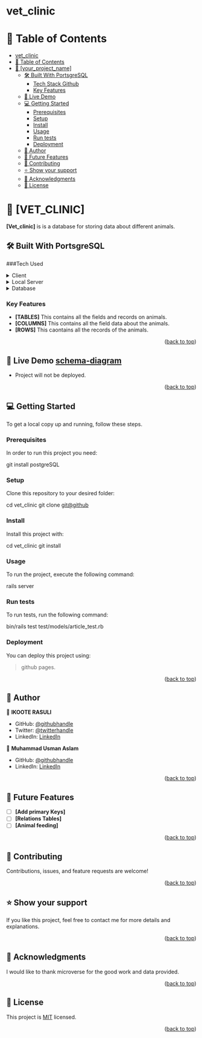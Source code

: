 # vet_clinic

<a name="readme-top"></a>

<!-- TABLE OF CONTENTS -->

# 📗 Table of Contents

- [vet\_clinic](#vet_clinic)
- [📗 Table of Contents](#-table-of-contents)
- [📖 \[your\_project\_name\] ](#-your_project_name-)
  - [🛠 Built With PortsgreSQL](#-built-with-portsgresql)
    - [Tech Stack Github](#tech-stack-github)
    - [Key Features ](#key-features-)
  - [🚀 Live Demo ](#-live-demo-)
  - [💻 Getting Started ](#-getting-started-)
    - [Prerequisites](#prerequisites)
    - [Setup](#setup)
    - [Install](#install)
    - [Usage](#usage)
    - [Run tests](#run-tests)
    - [Deployment](#deployment)
  - [👥 Author ](#-author-)
  - [🔭 Future Features ](#-future-features-)
  - [🤝 Contributing ](#-contributing-)
  - [⭐️ Show your support ](#️-show-your-support-)
  - [🙏 Acknowledgments ](#-acknowledgments-)
  - [📝 License ](#-license-)

<!-- PROJECT DESCRIPTION -->

# 📖 [VET_CLINIC] <a name="about-project"></a>


**[Vet_clinic]** is is a database for storing data about different animals.

## 🛠 Built With <a name="SQL">PortsgreSQL</a>

###<a name="tech-stack">Tech Used</a>

<details>
  <summary>Client</summary>
  <ul>
    <li><a href="https://www.postgresql.org/">PostgreSQL</a></li>
  </ul>
</details>

<details>
  <summary>Local Server</summary>
  <ul>
    <li>Localserver</li>
  </ul>
</details>

<details>
<summary>Database</summary>
  <ul>
    <li><a href="https://www.postgresql.org/">PostgreSQL</a></li>
  </ul>
</details>

<!-- Features -->

### Key Features <a name="key-features"></a>

- **[TABLES]** This contains all the fields and records on animals.
- **[COLUMNS]** This contains all the field data about the animals.
- **[ROWS]** This caontains all the records of the animals.

<p align="right">(<a href="#readme-top">back to top</a>)</p>

<!-- LIVE DEMO -->

## 🚀 Live Demo <a href="[schema-diagram](https://dbdiagram.io/d/645b3af2dca9fb07c4d029ca)">schema-diagram</a>

- Project will not be deployed.

<p align="right">(<a href="#readme-top">back to top</a>)</p>

<!-- GETTING STARTED -->

## 💻 Getting Started <a name="getting-started"></a> 

To get a local copy up and running, follow these steps.

### Prerequisites

In order to run this project you need:


 git install postgreSQL
### Setup

Clone this repository to your desired folder:

  cd vet_clinic
  git clone [git@github](https://github.com/ikoote1/vet_clinic.git)

### Install

Install this project with:

  cd vet_clinic
  git install

### Usage

To run the project, execute the following command:

  rails server

### Run tests

To run tests, run the following command:

  bin/rails test test/models/article_test.rb

### Deployment

You can deploy this project using:

> github pages.

<p align="right">(<a href="#readme-top">back to top</a>)</p>

<!-- AUTHORS -->

## 👥 Author <a name="author"></a>

👤 **IKOOTE RASULI**

- GitHub: [@githubhandle](https://github.com/ikoote1/)
- Twitter: [@twitterhandle](https://twitter.com/ikootepreim1)
- LinkedIn: [LinkedIn](https://linkedin.com/in/ikooterasuli/)

👤 **Muhammad Usman Aslam**

- GitHub: [@githubhandle](https://github.com/MuhammadUsmanAslam/)
- LinkedIn: [LinkedIn](https://www.linkedin.com/in/muhammad-usman-aslam/)


<p align="right">(<a href="#readme-top">back to top</a>)</p>

<!-- FUTURE FEATURES -->

## 🔭 Future Features <a name="future-features"></a>

- [ ] **[Add primary Keys]**
- [ ] **[Relations Tables]**
- [ ] **[Animal feeding]**

<p align="right">(<a href="#readme-top">back to top</a>)</p>

<!-- CONTRIBUTING -->

## 🤝 Contributing <a name="contributing"></a>

Contributions, issues, and feature requests are welcome!

<p align="right">(<a href="#readme-top">back to top</a>)</p>

<!-- SUPPORT -->

## ⭐️ Show your support <a name="support"></a>

If you like this project, feel free to contact me for more details and explanations.

<p align="right">(<a href="#readme-top">back to top</a>)</p>

<!-- ACKNOWLEDGEMENTS -->

## 🙏 Acknowledgments <a name="acknowledgements"></a>

I would like to thank microverse for the good work and data provided.


<p align="right">(<a href="#readme-top">back to top</a>)</p>

<!-- LICENSE -->

## 📝 License <a name="license"></a>

This project is [MIT](./LICENSE) licensed.

<p align="right">(<a href="#readme-top">back to top</a>)</p>
